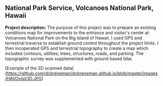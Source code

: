 ## National Park Service, Volcanoes National Park, Hawaii

**Project description:** The purpose of this project was to prepare an existing conditions map for improvements to the entrance 
and visitor's center at Volcanoes National Park on the Big Island of Hawaii.  I used GPS and terrestrial traverse to establish 
ground control throughout the project limits.  I then incoperated GPS and terrestrial topography to create a map which included 
contours, utilities, trees, structures, roads, and parking.  The topographic survey was supplemented with ground based lidar.

[Example of the 3D scanned data]
(https://github.com/dcbreneman/dcbreneman.github.io/blob/master/images/HAVOvisit3D.JPG)
